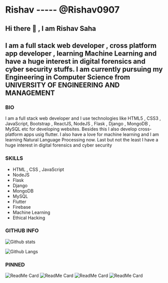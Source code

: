# Rishav ----- @Rishav0907

##                     Hi there 🤗 , I am Rishav Saha

## I am a full stack web developer , cross platform app developer , learning Machine Learning and have a huge interest in digital forensics and cyber security stuffs. I am currently pursuing my Engineering in Computer Science from UNIVERSITY OF ENGINEERING AND MANAGEMENT

### BIO

I am a full stack web developer and I use technologies like HTML5 , CSS3 , JavaScript, Bootstrap , ReactJS, NodeJS , Flask , Django , MongoDB , MySQL etc for developing websites. Besides this I also develop cross-platform apps usig flutter. I also have a love for machine learning and I am learning Natural Language Processing now. Last but not the least I have a huge interest in digital forensics and cyber security

### SKILLS

* HTML , CSS , JavaScript
* NodeJS
* Flask
* Django
* MongoDB
* MySQL
* Flutter 
* Firebase
* Machine Learning
* Ethical Hacking

### GITHUB INFO

![Github stats](https://github-readme-stats.vercel.app/api?username=Rishav0907)

![Github Langs](https://github-readme-stats.vercel.app/api/top-langs/?username=Rishav0907&layout=compact&theme=light)


### PINNED

![ReadMe Card](https://github-readme-stats.vercel.app/api/pin/?username=Rishav0907&repo=MachineLearning)
![ReadMe Card](https://github-readme-stats.vercel.app/api/pin/?username=Rishav0907&repo=Express_Movie)
![ReadMe Card](https://github-readme-stats.vercel.app/api/pin/?username=Rishav0907&repo=Py-mal)
![ReadMe Card](https://github-readme-stats.vercel.app/api/pin/?username=Rishav0907&repo=virtualAssistant)
